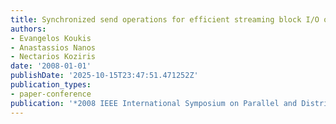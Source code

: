 ```yaml
---
title: Synchronized send operations for efficient streaming block I/O over Myrinet
authors:
- Evangelos Koukis
- Anastassios Nanos
- Nectarios Koziris
date: '2008-01-01'
publishDate: '2025-10-15T23:47:51.471252Z'
publication_types:
- paper-conference
publication: '*2008 IEEE International Symposium on Parallel and Distributed Processing*'
---
```

